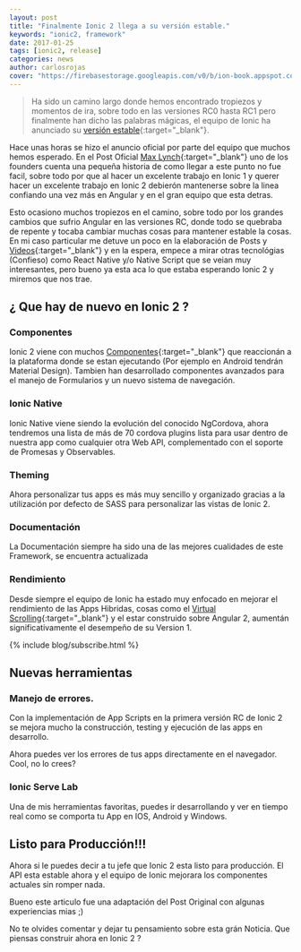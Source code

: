 ```yaml
---
layout: post
title: "Finalmente Ionic 2 llega a su versión estable."
keywords: "ionic2, framework"
date: 2017-01-25
tags: [ionic2, release]
categories: news
author: carlosrojas
cover: "https://firebasestorage.googleapis.com/v0/b/ion-book.appspot.com/o/posts%2Fnews%2Fionic-2-final-header.jpg?alt=media&token=c5deb097-7881-438d-9fd0-9bc9ecf0aabc"
---
```

> Ha sido un camino largo donde hemos encontrado tropiezos y momentos de ira, sobre todo en las versiones RC0 hasta RC1 pero finalmente han dicho las palabras mágicas, el equipo de Ionic ha anunciado su [versión estable](http://blog.ionic.io/announcing-ionic-2-0-0-final/){:target="_blank"}.

<amp-img width="1024" height="512" layout="responsive" src="https://firebasestorage.googleapis.com/v0/b/ion-book.appspot.com/o/posts%2Fnews%2Fionic-2-final-header.jpg?alt=media&token=c5deb097-7881-438d-9fd0-9bc9ecf0aabc"></amp-img> 

Hace unas horas se hizo el anuncio oficial por parte del equipo que muchos hemos esperado.  En el Post Oficial [Max Lynch](https://twitter.com/maxlynch){:target="_blank"} uno de los founders cuenta una pequeña historia
de como llegar a este punto no fue facil, sobre todo por que al hacer un excelente trabajo en Ionic 1 y querer hacer un excelente trabajo en Ionic 2 debierón mantenerse sobre la linea confiando una vez más en Angular y en el gran equipo que esta detras.

Esto ocasiono muchos tropiezos en el camino, sobre todo por los grandes cambios que sufrio Angular en las versiones RC, donde todo se quebraba de repente y tocaba cambiar muchas cosas para mantener estable la cosas. En mi caso particular me detuve un poco en la elaboración
de Posts y [Videos](https://youtube.com/carlosrojas84){:target="_blank"} y en la espera, empece a mirar otras tecnológias (Confieso) como React Native y/o Native Script que se veian muy interesantes, pero bueno ya esta aca lo que estaba esperando Ionic 2 y miremos que nos trae.

## ¿ Que hay de nuevo en Ionic 2 ?

### Componentes

Ionic 2 viene con muchos [Componentes](http://ionicframework.com/docs/v2/components/){:target="_blank"} que reaccionán a la plataforma donde se estan ejecutando (Por ejemplo en Android tendrán Material Design).
Tambien han desarrollado componentes avanzados para el manejo de Formularios y un nuevo sistema de navegación.

### Ionic Native

Ionic Native viene siendo la evolución del conocido NgCordova, ahora tendremos una lista de más de 70 cordova plugins lista para usar
dentro de nuestra app como cualquier otra Web API, complementado con el soporte de Promesas y Observables.

### Theming

Ahora personalizar tus apps es más muy sencillo y organizado gracias a la utilización por defecto de SASS para personalizar las vistas de Ionic 2.

### Documentación

La Documentación siempre ha sido una de las mejores cualidades de este Framework, se encuentra actualizada 

### Rendimiento

Desde siempre el equipo de Ionic ha estado muy enfocado en mejorar el rendimiento de las Apps Hibridas, cosas como el [Virtual Scrolling](http://ionicframework.com/docs/v2/api/components/virtual-scroll/VirtualScroll/){:target="_blank"} y
el estar construido sobre Angular 2, aumentán significativamente el desempeño de su Version 1.

{% include blog/subscribe.html %}

## Nuevas herramientas

### Manejo de errores.

Con la implementación de App Scripts en la primera versión RC de Ionic 2 se mejora mucho la construcción, testing y ejecución de las apps en desarrollo.

Ahora puedes ver los errores de tus apps directamente en el navegador. Cool, no lo crees?

### Ionic Serve Lab

Una de mis herramientas favoritas, puedes ir desarrollando y ver en tiempo real como se comporta tu App en IOS, Android y Windows.

## Listo para Producción!!!

Ahora si le puedes decir a tu jefe que Ionic 2 esta listo para producción. El API esta estable ahora y el equipo de Ionic mejorara los componentes actuales sin romper nada.

Bueno este articulo fue una adaptación del Post Original con algunas experiencias mias ;) 

No te olvides comentar y dejar tu pensamiento sobre esta grán Noticia. Que piensas construir ahora en Ionic 2 ?

